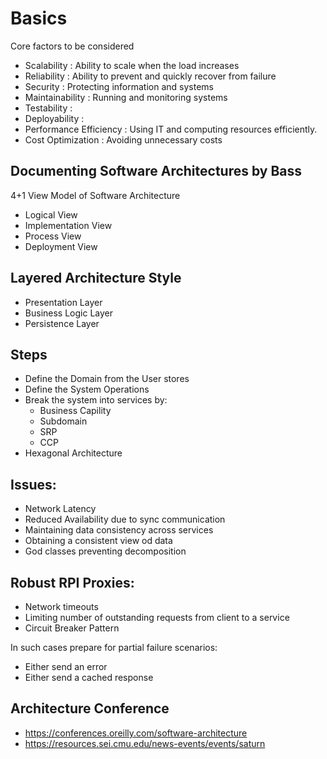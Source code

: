 # Basics
Core factors to be considered
- Scalability : Ability to scale when the load increases
- Reliability : Ability to prevent and quickly recover from failure
- Security : Protecting information and systems
- Maintainability : Running and monitoring systems
- Testability : 
- Deployability :
- Performance Efficiency : Using IT and computing resources efficiently.
- Cost Optimization : Avoiding unnecessary costs

## Documenting Software Architectures by Bass 
4+1 View Model of Software Architecture
- Logical View
- Implementation View
- Process View
- Deployment View

## Layered Architecture Style
- Presentation Layer
- Business Logic Layer
- Persistence Layer

## Steps
- Define the Domain from the User stores
- Define the System Operations
- Break the system into services by:
	- Business Capility
	- Subdomain
	- SRP
	- CCP
- Hexagonal Architecture

## Issues:
- Network Latency
- Reduced Availability due to sync communication
- Maintaining data consistency across services
- Obtaining a consistent view od data
- God classes preventing decomposition

## Robust RPI Proxies:
- Network timeouts
- Limiting number of outstanding requests from client to a service
- Circuit Breaker Pattern

In such cases prepare for partial failure scenarios:
- Either send an error
- Either send a cached response 




## Architecture Conference 
- https://conferences.oreilly.com/software-architecture
- https://resources.sei.cmu.edu/news-events/events/saturn